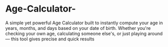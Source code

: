 # Age-Calculator-
A simple yet powerful Age Calculator built to instantly compute your age in years, months, and days based on your date of birth. Whether you're checking your own age, calculating someone else's, or just playing around — this tool gives precise and quick results
